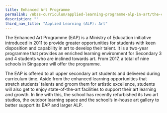 ```yaml
---
title: Enhanced Art Programme
permalink: /nbss-curriculum/applied-learning-programme-alp-in-art/the-curriculum/enhanced-art-programme/
description: ""
third_nav_title: "Applied Learning (ALP): Art"
---
```



<p>The Enhanced Art Programme (EAP) is a Ministry of Education initiative introduced in 2011 to provide greater opportunities for students with keen disposition and capability in art to develop their talent. It is a two-year programme that provides an enriched learning environment for Secondary 3 and 4 students who are inclined towards art. From 2017, a total of nine schools in Singapore will offer the programme.</p>
<p>The EAP is offered to all upper secondary art students and delivered during curriculum time. Aside from the enhanced learning opportunities that stretch students&rsquo; talents and groom them for artistic excellence, students will also get to enjoy state-of-the-art facilities to support their art learning and growth. In line with this, the school has recently refurbished its two art studios, the outdoor learning space and the school&rsquo;s in-house art gallery to better support its EAP and larger ALP.&nbsp;</p>
